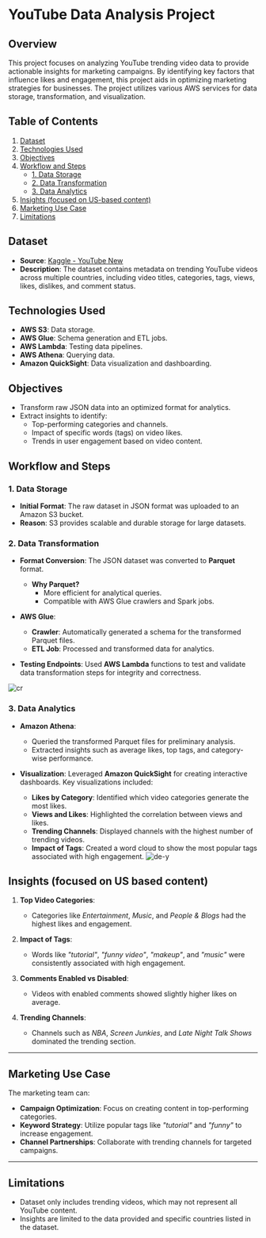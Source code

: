 # YouTube Data Analysis Project

## Overview
This project focuses on analyzing YouTube trending video data to provide actionable insights for marketing campaigns. By identifying key factors that influence likes and engagement, this project aids in optimizing marketing strategies for businesses. The project utilizes various AWS services for data storage, transformation, and visualization.

## Table of Contents
1. [Dataset](#dataset)
2. [Technologies Used](#technologies-used)
3. [Objectives](#objectives)
4. [Workflow and Steps](#workflow-and-steps)
   - [1. Data Storage](#1-data-storage)
   - [2. Data Transformation](#2-data-transformation)
   - [3. Data Analytics](#3-data-analytics)
5. [Insights (focused on US-based content)](#insights-focused-on-us-based-content)
6. [Marketing Use Case](#marketing-use-case)
7. [Limitations](#limitations)
   
## Dataset
- **Source**: [Kaggle - YouTube New](https://www.kaggle.com/datasets/datasnaek/youtube-new)
- **Description**: The dataset contains metadata on trending YouTube videos across multiple countries, including video titles, categories, tags, views, likes, dislikes, and comment status.

## Technologies Used
- **AWS S3**: Data storage.
- **AWS Glue**: Schema generation and ETL jobs.
- **AWS Lambda**: Testing data pipelines.
- **AWS Athena**: Querying data.
- **Amazon QuickSight**: Data visualization and dashboarding.

## Objectives
- Transform raw JSON data into an optimized format for analytics.
- Extract insights to identify:
  - Top-performing categories and channels.
  - Impact of specific words (tags) on video likes.
  - Trends in user engagement based on video content.

## Workflow and Steps

### 1. Data Storage
- **Initial Format**: The raw dataset in JSON format was uploaded to an Amazon S3 bucket.
- **Reason**: S3 provides scalable and durable storage for large datasets.

### 2. Data Transformation
- **Format Conversion**: The JSON dataset was converted to **Parquet** format.
  - **Why Parquet?**
    - More efficient for analytical queries.
    - Compatible with AWS Glue crawlers and Spark jobs.

- **AWS Glue**:
  - **Crawler**: Automatically generated a schema for the transformed Parquet files.
  - **ETL Job**: Processed and transformed data for analytics.
    
- **Testing Endpoints**: Used **AWS Lambda** functions to test and validate data transformation steps for integrity and correctness.

![cr](https://github.com/user-attachments/assets/c73d485b-ab47-4995-8555-5a141979c7e3)


### 3. Data Analytics
- **Amazon Athena**:
  - Queried the transformed Parquet files for preliminary analysis.
  - Extracted insights such as average likes, top tags, and category-wise performance.

- **Visualization**: Leveraged **Amazon QuickSight** for creating interactive dashboards. Key visualizations included:
  - **Likes by Category**: Identified which video categories generate the most likes.
  - **Views and Likes**: Highlighted the correlation between views and likes.
  - **Trending Channels**: Displayed channels with the highest number of trending videos.
  - **Impact of Tags**: Created a word cloud to show the most popular tags associated with high engagement.
![de-y](https://github.com/user-attachments/assets/1d1a9bd3-a28b-4847-976a-2d5a98aadec0)

## Insights (focused on US based content)
1. **Top Video Categories**:
   - Categories like *Entertainment*, *Music*, and *People & Blogs* had the highest likes and engagement.

2. **Impact of Tags**:
   - Words like *"tutorial"*, *"funny video"*, *"makeup"*, and *"music"* were consistently associated with high engagement.

3. **Comments Enabled vs Disabled**:
   - Videos with enabled comments showed slightly higher likes on average.

4. **Trending Channels**:
   - Channels such as *NBA*, *Screen Junkies*, and *Late Night Talk Shows* dominated the trending section.

---

## Marketing Use Case
The marketing team can:
- **Campaign Optimization**: Focus on creating content in top-performing categories.
- **Keyword Strategy**: Utilize popular tags like *"tutorial"* and *"funny"* to increase engagement.
- **Channel Partnerships**: Collaborate with trending channels for targeted campaigns.

---

## Limitations
- Dataset only includes trending videos, which may not represent all YouTube content.
- Insights are limited to the data provided and specific countries listed in the dataset.
